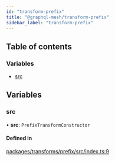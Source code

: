 ```yaml
---
id: "transform-prefix"
title: "@graphql-mesh/transform-prefix"
sidebar_label: "transform-prefix"
---
```


## Table of contents

### Variables

- [src](transforms_prefix_src#src)

## Variables

### src

• **src**: `PrefixTransformConstructor`

#### Defined in

[packages/transforms/prefix/src/index.ts:9](https://github.com/Urigo/graphql-mesh/blob/master/packages/transforms/prefix/src/index.ts#L9)
